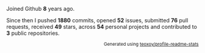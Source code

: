 Joined Github **8** years ago.

Since then I pushed **1880** commits, opened **52** issues, submitted **76** pull requests, received **49** stars, across **54** personal projects and contributed to **3** public repositories.

<p align="right"><sub>Generated using <a href="https://github.com/marketplace/actions/profile-readme-stats">teoxoy/profile-readme-stats</a></sub></p>
